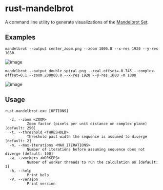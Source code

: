 
# rust-mandelbrot

A command line utility to generate visualizations of the [Mandelbrot Set](https://en.wikipedia.org/wiki/Mandelbrot_set).

## Examples

```shell
mandelbrot --output center_zoom.png --zoom 1000.0 --x-res 1920 --y-res 1080
```

![image](https://github.com/user-attachments/assets/494b255b-3996-4a71-ba74-948c26336c00)


```shell
mandelbrot --output double_spiral.png --real-offset=-0.745 --complex-offset=0.1 --zoom 200000.0 --x-res 1920 --y-res 1080 -m 1000
```
![image](https://github.com/user-attachments/assets/1ffea1a7-73a1-4b9e-85df-a8ba44157462)


## Usage

```
rust-mandelbrot.exe [OPTIONS]

  -z, --zoom <ZOOM>
          Zoom factor (pixels per unit distance on complex plane) [default: 250]
  -t, --threshold <THRESHOLD>
          Threshold past width the sequence is assumed to diverge [default: 2]
  -m, --max-iterations <MAX_ITERATIONS>
          Number of iterations before assuming sequence does not diverge [default: 100]
  -w, --workers <WORKERS>
          Number of worker threads to run the calculation on [default: 1]
  -h, --help
          Print help
  -V, --version
          Print version
```
